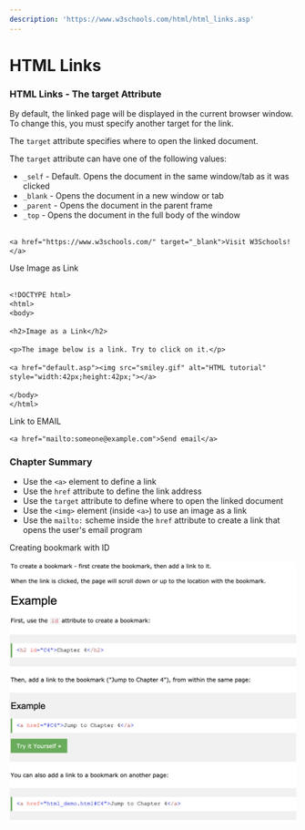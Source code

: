 ```yaml
---
description: 'https://www.w3schools.com/html/html_links.asp'
---
```


# HTML Links



### HTML Links - The target Attribute

By default, the linked page will be displayed in the current browser window. To change this, you must specify another target for the link.

The `target` attribute specifies where to open the linked document.

The `target` attribute can have one of the following values:

* `_self` - Default. Opens the document in the same window/tab as it was clicked
* `_blank` - Opens the document in a new window or tab
* `_parent` - Opens the document in the parent frame
* `_top` - Opens the document in the full body of the window

```text

<a href="https://www.w3schools.com/" target="_blank">Visit W3Schools!</a>
```



Use Image as Link 

```markup

<!DOCTYPE html>
<html>
<body>

<h2>Image as a Link</h2>

<p>The image below is a link. Try to click on it.</p>

<a href="default.asp"><img src="smiley.gif" alt="HTML tutorial" style="width:42px;height:42px;"></a>

</body>
</html>

```



Link to EMAIL

```markup
<a href="mailto:someone@example.com">Send email</a>
```



### Chapter Summary

* Use the `<a>` element to define a link
* Use the `href` attribute to define the link address
* Use the `target` attribute to define where to open the linked document
* Use the `<img>` element \(inside `<a>`\) to use an image as a link
* Use the `mailto:` scheme inside the `href` attribute to create a link that opens the user's email program



Creating bookmark with ID

![](../../.gitbook/assets/image%20%28307%29.png)






